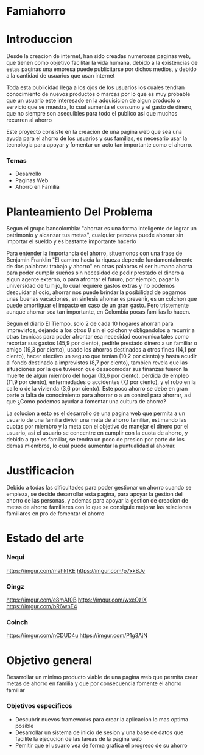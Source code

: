 # Famiahorro
# Introduccion

Desde la creacion de internet, han sido creadas numerosas paginas web, que tienen como objetivo facilitar la vida humana, debido a la existencias de estas paginas una empresa puede publicitarse por dichos medios, y debido a la cantidad de usuarios que usan internet

Toda esta publicidad llega a los ojos de los usuarios los cuales tendran conocimiento de nuevos productos o marcas
por lo que es muy probable que un usuario este interesado en la adquisicion de algun producto o servicio que se muestra, lo cual aumenta el consumo y el gasto de dinero, que no siempre son asequibles para todo el publico asi que muchos recurren al ahorro

Este proyecto consiste en la creacion de una pagina web que sea una ayuda para el ahorro de los usuarios y sus familias, es necesario usar la tecnologia para apoyar y fomentar un acto tan importante como el ahorro.

### Temas
- Desarrollo
- Paginas Web
- Ahorro en Familia

# Planteamiento Del Problema

Segun el grupo bancolombia: "ahorrar es una forma inteligente de lograr un patrimonio y alcanzar tus metas", cualquier persona puede ahorrar sin importar el sueldo y es bastante importante hacerlo

Para entender la importancia del ahorro, situemonos con una frase de Benjamin Franklin "El camino hacia la riqueza depende fundamentalmente de dos palabras: trabajo y ahorro" en otras palabras el ser humano ahorra para poder cumplir sueños sin necesidad de pedir prestado el dinero a algun agente externo, o para afrontar el futuro, por ejemplo, pagar la universidad de tu hijo, lo cual requiere gastos extras y no podemos descuidar al ocio, ahorrar nos puede brindar la posibilidad de pagarnos unas buenas vacaciones, en sintesis ahorrar es prevenir, es un colchon que puede amortiguar el impacto en caso de un gran gasto. Pero tristemente aunque ahorrar sea tan importante, en Colombia pocas familias lo hacen.

Segun el diario El Tiempo, solo 2 de cada 10 hogares ahorran para imprevistos, dejando a los otros 8 sin el colchon y obligandolos a recurrir a otras tecnicas para poder afrontar esa necesidad economica tales como recortar sus gastos (45,9 por ciento), pedirle prestado dinero a un familiar o amigo (19,3 por ciento), usado los ahorros destinados a otros fines (14,1 por ciento), hacer efectivo un seguro que tenían (10,2 por ciento) y hasta acudir al fondo destinado a imprevistos (8,7 por ciento), tambien revela que las situaciones por la que tuvieron que desacomodar sus finanzas fueron la muerte de algún miembro del hogar (13,6 por ciento), pérdida de empleo (11,9 por ciento), enfermedades o accidentes (7,1 por ciento), y el robo en la calle o de la vivienda (3,6 por ciento). Este poco ahorro se debe en gran parte a falta de conocimiento para ahorrar o a un control para ahorrar, asi que ¿Como podemos ayudar a fomentar una cultura de ahorro?

La solucion a esto es el desarrollo de una pagina web que permita a un usuario de una familia divivir una meta de ahorro familiar, estimando las cuotas por miembro y la meta con el objetivo de manejar el dinero por el usuario, asi el usuario se concentre en cumplir con la cuota de ahorro, y debido a que es familiar, se tendra un poco de presion por parte de los demas miembros, lo cual puede aumentar la puntualidad al ahorrar.

# Justificacion

Debido a todas las dificultades para poder gestionar un ahorro cuando se empieza, se decide desarrollar esta pagina, para apoyar la gestion del ahorro de las personas, y ademas para apoyar la gestion de creacion de metas de ahorro familiares con lo que se consiguie mejorar las relaciones familiares en pro de fomentar el ahorro

# Estado del arte
### Nequi
https://imgur.com/mahkfKE
https://imgur.com/p7xkBJv

### Oingz
https://imgur.com/e8mAf0B
https://imgur.com/wxeOzlX
https://imgur.com/bR6wnE4

### Coinch
https://imgur.com/nCDUD4u
https://imgur.com/P1g3AjN

# Objetivo general

Desarrollar un minimo producto viable de una pagina web que permita crear metas de ahorro en familia y que por consecuencia fomente el ahorro familiar

### Objetivos especificos
- Descubrir nuevos frameworks para crear la aplicacion lo mas optima posible
- Desarrollar un sistema de inicio de sesion y una base de datos que facilite la ejecucion de las tareas de la pagina web
- Pemitir que el usuario vea de forma grafica el progreso de su ahorro
